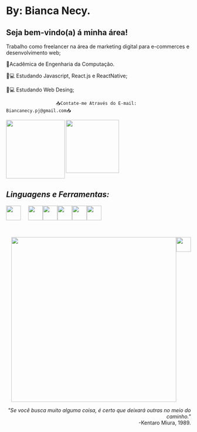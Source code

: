 # By: Bianca Necy.
   ## Seja bem-vindo(a) á minha área!
   Trabalho como freelancer na área de marketing digital para e-commerces e desenvolvimento web;
   
   🍏Acadêmica de Engenharia da Computação.
   
  🔖💻 Estudando Javascript, React.js e ReactNative;
  
  🔖💻 Estudando Web Desing;
  
  
                       📥Contate-me Através do E-mail: Biancanecy.pj@gmail.com📥
                
</div>            
   <a href="https://www.linkedin.com/in/bianca-necy-56b72723b/"><img align="center" width="145px" src="https://img.shields.io/badge/LinkedIn-0077B5?style=for-the-badge&logo=linkedin&logoColor=white" /></a> <a href="https://www.instagram.com/dkbyne/"><img align="left" width="160px" src="https://img.shields.io/badge/Instagram-E4405F?style=for-the-badge&logo=instagram&logoColor=white" /></a> <br><br>
</div>




  ## *Linguagens e Ferramentas:*

<img align="center" width="40px" src="https://user-images.githubusercontent.com/106227810/171755066-05c02077-05cf-401b-bfd6-4e1064bdbcd0.png" style="padding-right:20px;"/><img align="center" width="40px" src="https://user-images.githubusercontent.com/106227810/171755410-4c526721-7f55-4196-bbc8-9b8f6a2de391.png" /><img align="center" width="40px" src="https://user-images.githubusercontent.com/106227810/171755798-e4bd70d9-7df7-4424-8c3c-5dc9c3e0d99f.png" /><img align="center" width="40px" src="https://user-images.githubusercontent.com/106227810/171756685-10071717-9a89-4b38-baf2-966472a27e95.png" /><img align="center" width="40px" src="https://user-images.githubusercontent.com/106227810/171757332-aaa37368-c136-4861-a578-9745cce0f355.png" /><img align="center" width="40px" src="https://user-images.githubusercontent.com/106227810/171757775-cae414e3-f2e9-47c2-b7d5-bd2ec522e787.png" /><br><br>
##



<div align="right">
<img src="https://user-images.githubusercontent.com/106227810/171759572-aa0dc5c9-6bcd-449e-b1a6-6d79082eeb21.png" width="450px" /><img align="top" width="40px" src="https://user-images.githubusercontent.com/106227810/171761794-0578a382-32ee-4c94-8322-d7c09df6bf93.gif"/>


  *"Se você busca muito alguma coisa, é certo que deixará outras no meio do caminho."*<br> -Kentaro Miura, 1989.
  
                       

 </div>
                
            
